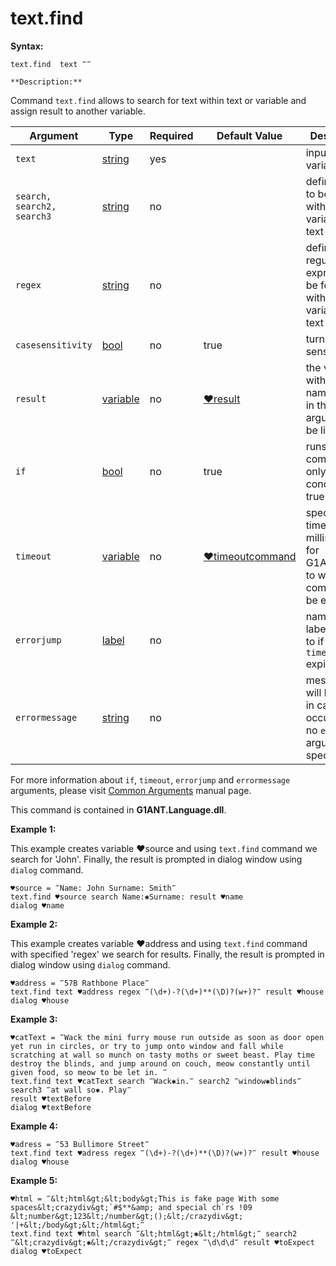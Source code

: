 # text.find

**Syntax:**

```G1ANT
text.find  text ‴‴
 
**Description:**
```

Command `text.find` allows to search for text within text or variable and assign result to another variable.

| Argument | Type | Required | Default Value | Description |
| -------- | ---- | -------- | ------------- | ----------- |
|`text`| [string](https://github.com/G1ANT-Robot/G1ANT.Manual/blob/master/G1ANT-Language/Structures/bool.md)  | yes| |inputs text or variable|
|`search, search2, search3`| [string](https://github.com/G1ANT-Robot/G1ANT.Manual/blob/master/G1ANT-Language/Structures/bool.md)  | no |  |defines text to be found within variable or text|
|`regex`| [string](https://github.com/G1ANT-Robot/G1ANT.Manual/blob/master/G1ANT-Language/Structures/bool.md)  | no |  |defines regular expression to be found within variable or text|
|`casesensitivity`| [bool](https://github.com/G1ANT-Robot/G1ANT.Manual/blob/master/G1ANT-Language/Structures/bool.md)  | no | true | turns on case sensitivity |
|`result`| [variable](https://github.com/G1ANT-Robot/G1ANT.Manual/blob/master/G1ANT-Language/Special-Characters/variable.md)  | no |  [♥result](https://github.com/G1ANT-Robot/G1ANT.Manual/blob/master/G1ANT-Language/Common-Arguments.md)  | the variable with the name passed in the result argument will be list type |
|`if`| [bool](https://github.com/G1ANT-Robot/G1ANT.Manual/blob/master/G1ANT-Language/Structures/bool.md) | no | true | runs the command only if condition is true |
|`timeout`| [variable](https://github.com/G1ANT-Robot/G1ANT.Manual/blob/master/G1ANT-Language/Special-Characters/variable.md) | no | [♥timeoutcommand](https://github.com/G1ANT-Robot/G1ANT.Manual/blob/master/G1ANT-Language/Variables/Special-Variables.md)  | specifies time in milliseconds for G1ANT.Robot to wait for the command to be executed |
|`errorjump` | [label](https://github.com/G1ANT-Robot/G1ANT.Manual/blob/master/G1ANT-Language/Structures/bool.md) | no | | name of the label to jump to if given `timeout` expires |
|`errormessage`| [string](https://github.com/G1ANT-Robot/G1ANT.Manual/blob/master/G1ANT-Language/Structures/bool.md) | no |  | message that will be shown in case error occurs and no `errorjump` argument is specified |

For more information about `if`, `timeout`, `errorjump` and `errormessage` arguments, please visit [Common Arguments](https://github.com/G1ANT-Robot/G1ANT.Manual/blob/master/G1ANT-Language/Common-Arguments.md)  manual page.

This command is contained in **G1ANT.Language.dll**.

**Example 1:**

This example creates variable ♥source and using `text.find` command we search for 'John'. Finally, the result is prompted in dialog window using `dialog` command.

```G1ANT
♥source = ‴Name: John Surname: Smith‴
text.find ♥source search Name:✱Surname: result ♥name
dialog ♥name
```

 

**Example 2:**

This example creates variable ♥address and using `text.find` command with specified 'regex' we search for results. Finally, the result is prompted in dialog window using `dialog` command.

```G1ANT
♥address = ‴57B Rathbone Place‴
text.find text ♥address regex ‴(\d+)-?(\d+)**(\D)?(w+)?‴ result ♥house
dialog ♥house
```

 

**Example 3:**

```G1ANT
♥catText = ‴Wack the mini furry mouse run outside as soon as door open yet run in circles, or try to jump onto window and fall while scratching at wall so munch on tasty moths or sweet beast. Play time destroy the blinds, and jump around on couch, meow constantly until given food, so meow to be let in. ‴
text.find text ♥catText search ‴Wack✱in.‴ search2 ‴window✱blinds‴ search3 ‴at wall so✱. Play‴ 
result ♥textBefore
dialog ♥textBefore
```

 

**Example 4:**

```G1ANT
♥adress = ‴53 Bullimore Street‴
text.find text ♥adress regex ‴(\d+)-?(\d+)**(\D)?(w+)?‴ result ♥house
dialog ♥house
```

 

**Example 5:**

```G1ANT
♥html = ‴&lt;html&gt;&lt;body&gt;This is fake page With some spaces&lt;crazydiv&gt;`#$**&amp; and special ch`rs !09 &lt;number&gt;123&lt;/number&gt;();&lt;/crazydiv&gt; '|+&lt;/body&gt;&lt;/html&gt;‴
text.find text ♥html search ‴&lt;html&gt;✱&lt;/html&gt;‴ search2 ‴&lt;crazydiv&gt;✱&lt;/crazydiv&gt;‴ regex ‴\d\d\d‴ result ♥toExpect
dialog ♥toExpect 
```


